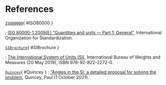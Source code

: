 # References

[`ISO80000`](#ISO80000){ #ISO80000 }

:   [ISO 80000-1:2009(E) "Quantities and units — Part 1: General"](https://www.iso.org/standard/30669.html),
    International Organization for Standardization.

[`SIBrochure`](#SIBrochure){ #SIBrochure }

:   [The International System of Units (SI)](https://www.bipm.org/documents/20126/41483022/SI-Brochure-9-EN.pdf),
    International Bureau of Weights and Measures (20 May 2019), ISBN 978-92-822-2272-0.

[`Quincey`](#Quincey){ #Quincey }
:   ["Angles in the SI: a detailed proposal for solving the problem](https://arxiv.org/pdf/2108.05704.pdf),
    Quincey, Paul (1 October 2021).
